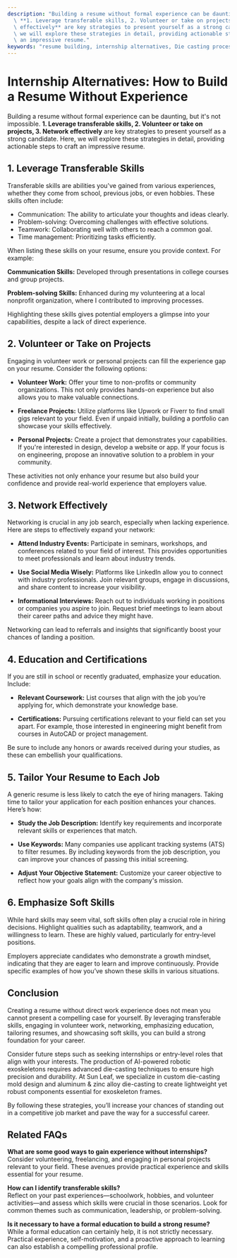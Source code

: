 ```yaml
---
description: "Building a resume without formal experience can be daunting, but it's not impossible.\
  \ **1. Leverage transferable skills, 2. Volunteer or take on projects, 3. Network\
  \ effectively** are key strategies to present yourself as a strong candidate. Here,\
  \ we will explore these strategies in detail, providing actionable steps to craft\
  \ an impressive resume."
keywords: "resume building, internship alternatives, Die casting process, Die-cast aluminum"
---
```

# Internship Alternatives: How to Build a Resume Without Experience

Building a resume without formal experience can be daunting, but it's not impossible. **1. Leverage transferable skills, 2. Volunteer or take on projects, 3. Network effectively** are key strategies to present yourself as a strong candidate. Here, we will explore these strategies in detail, providing actionable steps to craft an impressive resume.

## 1. Leverage Transferable Skills

Transferable skills are abilities you've gained from various experiences, whether they come from school, previous jobs, or even hobbies. These skills often include:

- Communication: The ability to articulate your thoughts and ideas clearly.
- Problem-solving: Overcoming challenges with effective solutions.
- Teamwork: Collaborating well with others to reach a common goal.
- Time management: Prioritizing tasks efficiently.
  
When listing these skills on your resume, ensure you provide context. For example:

**Communication Skills:** Developed through presentations in college courses and group projects.

**Problem-solving Skills:** Enhanced during my volunteering at a local nonprofit organization, where I contributed to improving processes.

Highlighting these skills gives potential employers a glimpse into your capabilities, despite a lack of direct experience.

## 2. Volunteer or Take on Projects

Engaging in volunteer work or personal projects can fill the experience gap on your resume. Consider the following options:

- **Volunteer Work:** Offer your time to non-profits or community organizations. This not only provides hands-on experience but also allows you to make valuable connections.
  
- **Freelance Projects:** Utilize platforms like Upwork or Fiverr to find small gigs relevant to your field. Even if unpaid initially, building a portfolio can showcase your skills effectively.

- **Personal Projects:** Create a project that demonstrates your capabilities. If you're interested in design, develop a website or app. If your focus is on engineering, propose an innovative solution to a problem in your community.

These activities not only enhance your resume but also build your confidence and provide real-world experience that employers value.

## 3. Network Effectively

Networking is crucial in any job search, especially when lacking experience. Here are steps to effectively expand your network:

- **Attend Industry Events:** Participate in seminars, workshops, and conferences related to your field of interest. This provides opportunities to meet professionals and learn about industry trends.

- **Use Social Media Wisely:** Platforms like LinkedIn allow you to connect with industry professionals. Join relevant groups, engage in discussions, and share content to increase your visibility.

- **Informational Interviews:** Reach out to individuals working in positions or companies you aspire to join. Request brief meetings to learn about their career paths and advice they might have.

Networking can lead to referrals and insights that significantly boost your chances of landing a position.

## 4. Education and Certifications

If you are still in school or recently graduated, emphasize your education. Include:

- **Relevant Coursework:** List courses that align with the job you’re applying for, which demonstrate your knowledge base.

- **Certifications:** Pursuing certifications relevant to your field can set you apart. For example, those interested in engineering might benefit from courses in AutoCAD or project management.

Be sure to include any honors or awards received during your studies, as these can embellish your qualifications.

## 5. Tailor Your Resume to Each Job

A generic resume is less likely to catch the eye of hiring managers. Taking time to tailor your application for each position enhances your chances. Here’s how:

- **Study the Job Description:** Identify key requirements and incorporate relevant skills or experiences that match.

- **Use Keywords:** Many companies use applicant tracking systems (ATS) to filter resumes. By including keywords from the job description, you can improve your chances of passing this initial screening.

- **Adjust Your Objective Statement:** Customize your career objective to reflect how your goals align with the company's mission.

## 6. Emphasize Soft Skills

While hard skills may seem vital, soft skills often play a crucial role in hiring decisions. Highlight qualities such as adaptability, teamwork, and a willingness to learn. These are highly valued, particularly for entry-level positions.

Employers appreciate candidates who demonstrate a growth mindset, indicating that they are eager to learn and improve continuously. Provide specific examples of how you’ve shown these skills in various situations.

## Conclusion

Creating a resume without direct work experience does not mean you cannot present a compelling case for yourself. By leveraging transferable skills, engaging in volunteer work, networking, emphasizing education, tailoring resumes, and showcasing soft skills, you can build a strong foundation for your career.

Consider future steps such as seeking internships or entry-level roles that align with your interests. The production of AI-powered robotic exoskeletons requires advanced die-casting techniques to ensure high precision and durability. At Sun Leaf, we specialize in custom die-casting mold design and aluminum & zinc alloy die-casting to create lightweight yet robust components essential for exoskeleton frames. 

By following these strategies, you’ll increase your chances of standing out in a competitive job market and pave the way for a successful career.

## Related FAQs

**What are some good ways to gain experience without internships?**  
Consider volunteering, freelancing, and engaging in personal projects relevant to your field. These avenues provide practical experience and skills essential for your resume.

**How can I identify transferable skills?**  
Reflect on your past experiences—schoolwork, hobbies, and volunteer activities—and assess which skills were crucial in those scenarios. Look for common themes such as communication, leadership, or problem-solving.

**Is it necessary to have a formal education to build a strong resume?**  
While a formal education can certainly help, it is not strictly necessary. Practical experience, self-motivation, and a proactive approach to learning can also establish a compelling professional profile.
